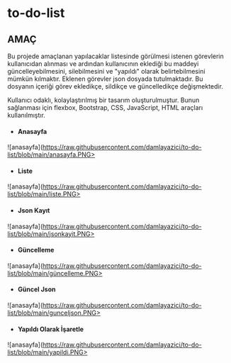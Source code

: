 # to-do-list

## AMAÇ

Bu projede amaçlanan yapılacaklar listesinde görülmesi istenen görevlerin kullanıcıdan alınması ve ardından kullanıcının eklediği bu maddeyi güncelleyebilmesini, silebilmesini ve "yapıldı" olarak belirtebilmesini mümkün kılmaktır. Eklenen görevler json dosyada tutulmaktadır. Bu dosyanın içeriği görev ekledikçe, sildikçe ve güncelledikçe değişmektedir.

Kullanıcı odaklı, kolaylaştırılmış bir tasarım oluşturulmuştur. Bunun sağlanması için flexbox, Bootstrap, CSS, JavaScript, HTML araçları kullanılmıştır.


* #### Anasayfa 
![anasayfa](https://raw.githubusercontent.com/damlayazici/to-do-list/blob/main/anasayfa.PNG>


* #### Liste
![anasayfa](https://raw.githubusercontent.com/damlayazici/to-do-list/blob/main/liste.PNG>


* #### Json Kayıt
![anasayfa](https://raw.githubusercontent.com/damlayazici/to-do-list/blob/main/jsonkayit.PNG>


* #### Güncelleme
![anasayfa](https://raw.githubusercontent.com/damlayazici/to-do-list/blob/main/güncelleme.PNG>

* #### Güncel Json
![anasayfa](https://raw.githubusercontent.com/damlayazici/to-do-list/blob/main/gunceljson.PNG>

* #### Yapıldı Olarak İşaretle
![anasayfa](https://raw.githubusercontent.com/damlayazici/to-do-list/blob/main/yapildi.PNG>

